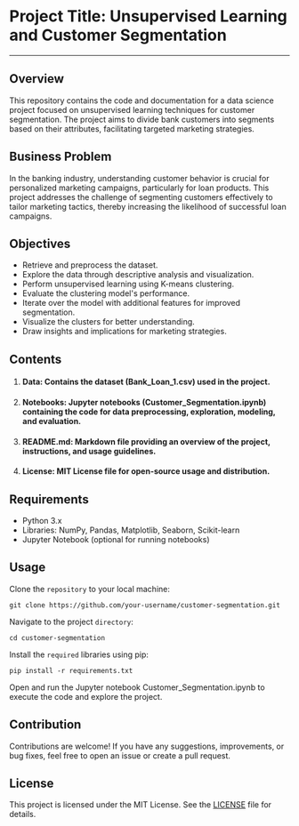 # Project Title: Unsupervised Learning and Customer Segmentation
___

## Overview
This repository contains the code and documentation for a data science project focused on unsupervised learning techniques for customer segmentation. The project aims to divide bank customers into segments based on their attributes, facilitating targeted marketing strategies.

## Business Problem
In the banking industry, understanding customer behavior is crucial for personalized marketing campaigns, particularly for loan products. This project addresses the challenge of segmenting customers effectively to tailor marketing tactics, thereby increasing the likelihood of successful loan campaigns.

## Objectives
+ Retrieve and preprocess the dataset.
+ Explore the data through descriptive analysis and visualization.
+ Perform unsupervised learning using K-means clustering.
+ Evaluate the clustering model's performance.
+ Iterate over the model with additional features for improved segmentation.
+ Visualize the clusters for better understanding.
+ Draw insights and implications for marketing strategies.
## Contents
1. #### Data: Contains the dataset (Bank_Loan_1.csv) used in the project.
2. #### Notebooks: Jupyter notebooks (Customer_Segmentation.ipynb) containing the code for data preprocessing, exploration, modeling, and evaluation.
3. #### README.md: Markdown file providing an overview of the project, instructions, and usage guidelines.
4. #### License: MIT License file for open-source usage and distribution.
## Requirements
+ Python 3.x
+ Libraries: NumPy, Pandas, Matplotlib, Seaborn, Scikit-learn
+ Jupyter Notebook (optional for running notebooks)

## Usage
Clone the `repository` to your local machine:

    git clone https://github.com/your-username/customer-segmentation.git

Navigate to the project `directory`:

    cd customer-segmentation

Install the `required` libraries using pip:

    pip install -r requirements.txt

Open and run the Jupyter notebook Customer_Segmentation.ipynb to execute the code and explore the project.

## Contribution
Contributions are welcome! If you have any suggestions, improvements, or bug fixes, feel free to open an issue or create a pull request.

## License
This project is licensed under the MIT License. See the [LICENSE](https://choosealicense.com/licenses/mit/) file for details.







